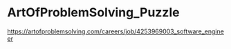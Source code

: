 # ArtOfProblemSolving_Puzzle
https://artofproblemsolving.com/careers/job/4253969003_software_engineer
